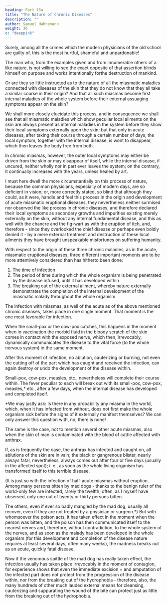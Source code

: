 ```yaml
---
heading: Part 15a
title: "The Nature of Chronic Diseases"
description: ""
author: Samuel Hahnemann
weight: 36
c: "deeppink"
---
```



Surely, among all the crimes which the modern physicians of the old school are guilty of, this is the most hurtful, shameful and unpardonable!

The man who, from the examples given and from innumerable others of a like nature, is not willing to see the exact opposite of that assertion blinds himself on purpose and works intentionally forthe destruction of mankind.

Or are they so little instructed as to the nature of all the miasmatic maladies connected with diseases of the skin that they do not know that they all take a similar course in their origin? And that all such miasmas become first internal maladies of the whole system before their external assuaging symptoms appear on the skin?

We shall more closely elucidate this process, and in consequence we shall see that all miasmatic maladies which show peculiar local ailments on the skin are always present as internal maladies in the system before they show their local symptoms externally upon the skin; but that only in acute diseases, after taking their course through a certain number of days, the local symptom, together with the internal disease, is wont to disappear, which then leaves the body free from both. 

In chronic miasmas, however, the outer local symptoms may either be driven from the skin or may disappear of itself, while the internal disease, if uncured, neither wholly nor in part ever leaves the system; on the contrary, it continually increases with the years, unless healed by art.

I must here dwell the more circumstantially on this process of nature, because the common physicians, especially of modern days, are so deficient in vision; or, more correctly stated, so blind that although they could, as it were, handle and feel this process in the origin and development of acute miasmatic eruptional diseases, they nevertheless neither surmised nor observed the like process in chronic diseases, and therefore declared their local symptoms as secondary growths and impurities existing merely externally on the skin, without any internal fundamental disease, and this as well with the chancre and the fig-wart as with the eruption of itch, and, therefore - since they overlooked the chief disease or perhaps even boldly denied it - by a mere external treatment and destruction of these local ailments they have brought unspeakable misfortunes on suffering humanity.

With respect to the origin of these three chronic maladies, as in the acute, miasmatic eruptional diseases, three different important moments are to be more attentively considered than has hitherto been done: 

1. The time of infection
2. The period of time during which the whole organism is being penetrated by the disease infused, until it has developed within
3. The breaking out of the external ailment, whereby nature externally demonstrates the completion of the internal development of the miasmatic malady throughout the whole organism.

The infection with miasmas, as well of the acute as of the above mentioned chronic diseases, takes place in one single moment. That moment is the one most favorable for infection.

When the small-pox or the cow-pox catches, this happens in the moment when in vaccination the morbid fluid in the bloody scratch of the skin comes in contact with the exposed nerve, which then, irrevocably, dynamically communicates the disease to the vital force (to the whole nervous system) in the same moment. 

After this moment of infection, no ablution, cauterizing or burning, not even the cutting off of the part which has caught and received the infection, can again destroy or undo the development of the disease within. 

Small-pox, cow-pox, measles, etc., nevertheless will complete their course within. The fever peculiar to each will break out with its small-pox, cow-pox, measles,* etc., after a few days, when the internal disease has developed and completed itself.

*We may justly ask: Is there in any probability any miasma in the world, which, when it has infected from without, does not first make the whole organism sick before the signs of it externally manifest themselves? We can only answer this question with, no, there is none!


The same is the case, not to mention several other acute miasmas, also when the skin of man is contaminated with the blood of cattle affected with anthrax. 

If, as is frequently the case, the anthrax has infected and caught on, all ablutions of the skin are in vain; the black or gangrenous blister, nearly always fatal, nevertheless, always comes out after four or five days (usually in the affected spot); i. e., as soon as the whole living organism has transformed itself to this terrible disease.

(It is just so with the infection of half-acute miasmas without eruption. Among many persons bitten by mad dogs - thanks to the benign ruler of the world-only few are infected, rarely the twelfth; often, as I myself have observed, only one out of twenty or thirty persons bitten. 

The others, even if ever so badly mangled by the mad dog, usually all recover, even if they are not treated by a physician or surgeon.*) But with whomsoever the poison acts, it has taken effect in the moment when the person was bitten, and the poison has then communicated itself to the nearest nerves and, therefore, without contradiction, to the whole system of the nerves, and as soon as the malady has been developed in the whole organism (for this development and completion of the disease nature requires at least several days, often many weeks), the madness breaks out as an acute, quickly fatal disease. 


Now if the venomous spittle of the mad dog has really taken effect, the infection usually has taken place irrevocably in the moment of contagion, for experience shows that even the immediate excision + and amputation of the infected part does not protect from the progression of the disease within, nor from the breaking out of the hydrophobia - therefore, also, the many hundreds of other much lauded external means for cleansing, cauterizing and suppurating the wound of the bite can protect just as little from the breaking out of the hydrophobia.

